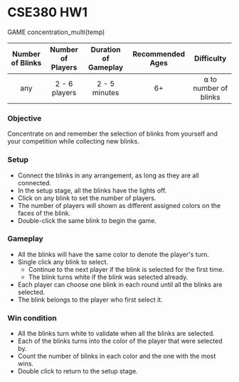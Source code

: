 # CSE380 HW1 
GAME concentration_multi(temp)

| Number of Blinks  | Number of Players | Duration of Gameplay | Recommended Ages | Difficulty           |
|:-----------------:|:-----------------:|:--------------------:|:----------------:|:---------------------:|
| any               | 2 - 6 players     |  2 - 5 minutes       | 6+               | ⍺ to number of blinks |

### Objective
Concentrate on and remember the selection of blinks from yourself and your competition while collecting new blinks.

### Setup
* Connect the blinks in any arrangement, as long as they are all connected.
* In the setup stage, all the blinks have the lights off. 
* Click on any blink to set the number of players. 
* The number of players will shown as different assigned colors on the faces of the blink.
* Double-click the same blink to begin the game.

### Gameplay
* All the blinks will have the same color to denote the player's turn.
* Single click any blink to select.
  * Continue to the next player if the blink is selected for the first time.
  * The blink turns white if the blink was selected already.
* Each player can choose one blink in each round until all the blinks are selected.
* The blink belongs to the player who first select it.

### Win condition
* All the blinks turn white to validate when all the blinks are selected.
* Each of the blinks turns into the color of the player that were selected by.
* Count the number of blinks in each color and the one with the most wins.
* Double click to return to the setup stage.
